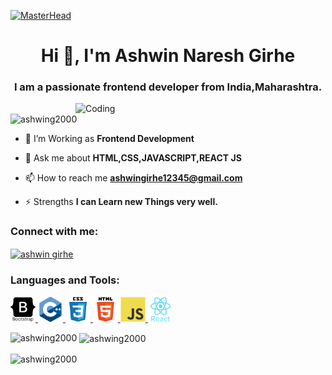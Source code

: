 [![MasterHead](https://user-images.githubusercontent.com/95478989/198955082-6e78ebb5-e1e4-49f9-8d32-6e5af3984dcd.gif)](https://ashwing2000.io)
<h1 align="center">Hi 👋, I'm Ashwin Naresh Girhe</h1>
<h3 align="center">I am a passionate frontend developer from India,Maharashtra.</h3>
<img align="right" alt="Coding" width="400" src="https://camo.githubusercontent.com/8bf6f6d78abc81fcf9c49f10649423e73ea44bc248e83aaae8759d401c829a84/68747470733a2f2f70687973696373677572756b756c2e66696c65732e776f726470726573732e636f6d2f323031392f30322f6368617261637465722d312e676966">

<p align="left"> <img src="https://komarev.com/ghpvc/?username=ashwing2000&label=Profile%20views&color=0e75b6&style=flat" alt="ashwing2000" /> </p>

- 🌱 I’m Working as **Frontend Development**

- 💬 Ask me about **HTML,CSS,JAVASCRIPT,REACT JS**

- 📫 How to reach me **ashwingirhe12345@gmail.com**

- ⚡ Strengths **I can Learn new Things very well.**

<h3 align="left">Connect with me:</h3>
<p align="left">
<a href="https://linkedin.com/in/ashwin girhe" target="blank"><img align="center" src="https://raw.githubusercontent.com/rahuldkjain/github-profile-readme-generator/master/src/images/icons/Social/linked-in-alt.svg" alt="ashwin girhe" height="30" width="40" /></a>
</p>

<h3 align="left">Languages and Tools:</h3>
<p align="left"> <a href="https://getbootstrap.com" target="_blank" rel="noreferrer"> <img src="https://raw.githubusercontent.com/devicons/devicon/master/icons/bootstrap/bootstrap-plain-wordmark.svg" alt="bootstrap" width="40" height="40"/> </a> <a href="https://www.w3schools.com/cpp/" target="_blank" rel="noreferrer"> <img src="https://raw.githubusercontent.com/devicons/devicon/master/icons/cplusplus/cplusplus-original.svg" alt="cplusplus" width="40" height="40"/> </a> <a href="https://www.w3schools.com/css/" target="_blank" rel="noreferrer"> <img src="https://raw.githubusercontent.com/devicons/devicon/master/icons/css3/css3-original-wordmark.svg" alt="css3" width="40" height="40"/> </a> <a href="https://www.w3.org/html/" target="_blank" rel="noreferrer"> <img src="https://raw.githubusercontent.com/devicons/devicon/master/icons/html5/html5-original-wordmark.svg" alt="html5" width="40" height="40"/> </a> <a href="https://developer.mozilla.org/en-US/docs/Web/JavaScript" target="_blank" rel="noreferrer"> <img src="https://raw.githubusercontent.com/devicons/devicon/master/icons/javascript/javascript-original.svg" alt="javascript" width="40" height="40"/> </a> <a href="https://reactjs.org/" target="_blank" rel="noreferrer"> <img src="https://raw.githubusercontent.com/devicons/devicon/master/icons/react/react-original-wordmark.svg" alt="react" width="40" height="40"/> </a> </p>

<p><img align="left" src="https://github-readme-stats.vercel.app/api/top-langs?username=ashwing2000&show_icons=true&locale=en&layout=compact" alt="ashwing2000" /></p>

<p>&nbsp;<img align="center" src="https://github-readme-stats.vercel.app/api?username=ashwing2000&show_icons=true&locale=en" alt="ashwing2000" /></p>

<p><img align="center" src="https://github-readme-streak-stats.herokuapp.com/?user=ashwing2000&" alt="ashwing2000" /></p>
